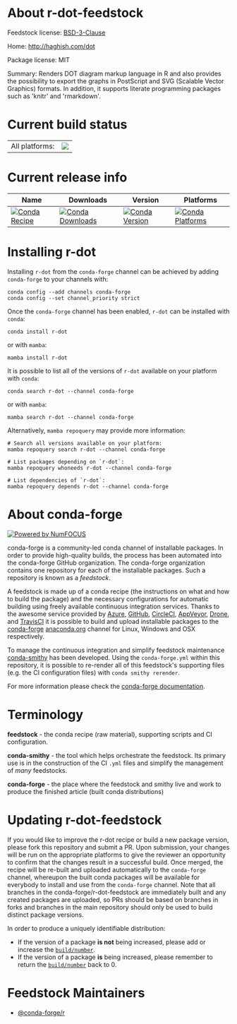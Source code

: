 About r-dot-feedstock
=====================

Feedstock license: [BSD-3-Clause](https://github.com/conda-forge/r-dot-feedstock/blob/main/LICENSE.txt)

Home: http://haghish.com/dot

Package license: MIT

Summary: Renders DOT diagram markup language in R and also provides the possibility to export the graphs in PostScript and SVG (Scalable Vector Graphics) formats. In addition, it supports literate programming packages such as 'knitr' and 'rmarkdown'.

Current build status
====================


<table><tr><td>All platforms:</td>
    <td>
      <a href="https://dev.azure.com/conda-forge/feedstock-builds/_build/latest?definitionId=9748&branchName=main">
        <img src="https://dev.azure.com/conda-forge/feedstock-builds/_apis/build/status/r-dot-feedstock?branchName=main">
      </a>
    </td>
  </tr>
</table>

Current release info
====================

| Name | Downloads | Version | Platforms |
| --- | --- | --- | --- |
| [![Conda Recipe](https://img.shields.io/badge/recipe-r--dot-green.svg)](https://anaconda.org/conda-forge/r-dot) | [![Conda Downloads](https://img.shields.io/conda/dn/conda-forge/r-dot.svg)](https://anaconda.org/conda-forge/r-dot) | [![Conda Version](https://img.shields.io/conda/vn/conda-forge/r-dot.svg)](https://anaconda.org/conda-forge/r-dot) | [![Conda Platforms](https://img.shields.io/conda/pn/conda-forge/r-dot.svg)](https://anaconda.org/conda-forge/r-dot) |

Installing r-dot
================

Installing `r-dot` from the `conda-forge` channel can be achieved by adding `conda-forge` to your channels with:

```
conda config --add channels conda-forge
conda config --set channel_priority strict
```

Once the `conda-forge` channel has been enabled, `r-dot` can be installed with `conda`:

```
conda install r-dot
```

or with `mamba`:

```
mamba install r-dot
```

It is possible to list all of the versions of `r-dot` available on your platform with `conda`:

```
conda search r-dot --channel conda-forge
```

or with `mamba`:

```
mamba search r-dot --channel conda-forge
```

Alternatively, `mamba repoquery` may provide more information:

```
# Search all versions available on your platform:
mamba repoquery search r-dot --channel conda-forge

# List packages depending on `r-dot`:
mamba repoquery whoneeds r-dot --channel conda-forge

# List dependencies of `r-dot`:
mamba repoquery depends r-dot --channel conda-forge
```


About conda-forge
=================

[![Powered by
NumFOCUS](https://img.shields.io/badge/powered%20by-NumFOCUS-orange.svg?style=flat&colorA=E1523D&colorB=007D8A)](https://numfocus.org)

conda-forge is a community-led conda channel of installable packages.
In order to provide high-quality builds, the process has been automated into the
conda-forge GitHub organization. The conda-forge organization contains one repository
for each of the installable packages. Such a repository is known as a *feedstock*.

A feedstock is made up of a conda recipe (the instructions on what and how to build
the package) and the necessary configurations for automatic building using freely
available continuous integration services. Thanks to the awesome service provided by
[Azure](https://azure.microsoft.com/en-us/services/devops/), [GitHub](https://github.com/),
[CircleCI](https://circleci.com/), [AppVeyor](https://www.appveyor.com/),
[Drone](https://cloud.drone.io/welcome), and [TravisCI](https://travis-ci.com/)
it is possible to build and upload installable packages to the
[conda-forge](https://anaconda.org/conda-forge) [anaconda.org](https://anaconda.org/)
channel for Linux, Windows and OSX respectively.

To manage the continuous integration and simplify feedstock maintenance
[conda-smithy](https://github.com/conda-forge/conda-smithy) has been developed.
Using the ``conda-forge.yml`` within this repository, it is possible to re-render all of
this feedstock's supporting files (e.g. the CI configuration files) with ``conda smithy rerender``.

For more information please check the [conda-forge documentation](https://conda-forge.org/docs/).

Terminology
===========

**feedstock** - the conda recipe (raw material), supporting scripts and CI configuration.

**conda-smithy** - the tool which helps orchestrate the feedstock.
                   Its primary use is in the construction of the CI ``.yml`` files
                   and simplify the management of *many* feedstocks.

**conda-forge** - the place where the feedstock and smithy live and work to
                  produce the finished article (built conda distributions)


Updating r-dot-feedstock
========================

If you would like to improve the r-dot recipe or build a new
package version, please fork this repository and submit a PR. Upon submission,
your changes will be run on the appropriate platforms to give the reviewer an
opportunity to confirm that the changes result in a successful build. Once
merged, the recipe will be re-built and uploaded automatically to the
`conda-forge` channel, whereupon the built conda packages will be available for
everybody to install and use from the `conda-forge` channel.
Note that all branches in the conda-forge/r-dot-feedstock are
immediately built and any created packages are uploaded, so PRs should be based
on branches in forks and branches in the main repository should only be used to
build distinct package versions.

In order to produce a uniquely identifiable distribution:
 * If the version of a package **is not** being increased, please add or increase
   the [``build/number``](https://docs.conda.io/projects/conda-build/en/latest/resources/define-metadata.html#build-number-and-string).
 * If the version of a package **is** being increased, please remember to return
   the [``build/number``](https://docs.conda.io/projects/conda-build/en/latest/resources/define-metadata.html#build-number-and-string)
   back to 0.

Feedstock Maintainers
=====================

* [@conda-forge/r](https://github.com/conda-forge/r/)


